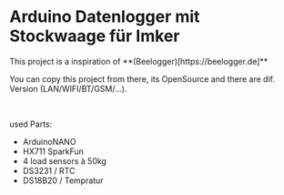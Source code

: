 # Arduino Datenlogger mit Stockwaage für Imker

<p> This project is a inspiration of **(Beelogger)[https://beelogger.de]**
<p>You can copy this project from there, its OpenSource and there are dif. Version (LAN/WIFI/BT/GSM/...).</p><br>


used Parts:
+ ArduinoNANO 
+ HX711 SparkFun
+ 4 load sensors à 50kg
+ DS3231 / RTC
+ DS18B20  / Tempratur
